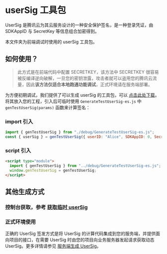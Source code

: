 # userSig 工具包

UserSig 是腾讯云为其云服务设计的一种安全保护签名，是一种登录凭证，由 SDKAppID 与 SecretKey 等信息组合加密得到。

本文件夹为前端调试时使用的 userSig 工具包。

## 如何使用？

> 此方式是在前端代码中配置 SECRETKEY，该方法中 SECRETKEY 很容易被反编译逆向破解，一旦您的密钥泄露，攻击者就可以盗用您的腾讯云流量，因此**该方法仅适合本地跑通功能调试**，正式环境请在服务端部署。

为方便初期调试，我们提供了可以生成 userSig 的工具包，可以 [点击此处下载](https://web.sdk.qcloud.com/component/debug.zip)。将其放入您的工程，引入后可临时使用 `GenerateTestUserSig-es.js` 中 `genTestUserSig(params)` 函数来计算签名：

### import 引入

```javascript
import { genTestUserSig } from "./debug/GenerateTestUserSig-es.js";
const { userSig } = genTestUserSig({ userID: "Alice", SDKAppID: 0, SecretKey: "YOUR_SECRETKEY" });
```

### script 引入

```html
<script type="module">
  import { genTestUserSig } from "../debug/GenerateTestUserSig-es.js";
  window.genTestUserSig = genTestUserSig;
</script>
```

## 其他生成方式

### 控制台获取，参考 [获取临时 userSig](https://console.cloud.tencent.com/trtc/usersigtool)

### 正式环境使用

正确的 UserSig 签发方式是将 UserSig 的计算代码集成到您的服务端，并提供面向项目的接口，在需要 UserSig 时由您的项目向业务服务器发起请求获取动态 UserSig。更多详情请参见 [服务端生成 UserSig](https://cloud.tencent.com/document/product/269/32688#GeneratingdynamicUserSig)。